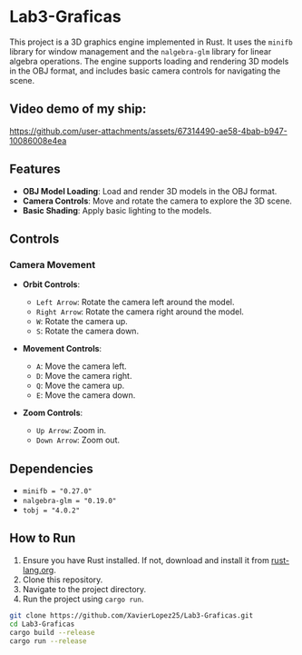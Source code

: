 # Lab3-Graficas

This project is a 3D graphics engine implemented in Rust. It uses the `minifb` library for window management and the `nalgebra-glm` library for linear algebra operations. The engine supports loading and rendering 3D models in the OBJ format, and includes basic camera controls for navigating the scene.

## Video demo of my ship:


https://github.com/user-attachments/assets/67314490-ae58-4bab-b947-10086008e4ea





## Features

- **OBJ Model Loading**: Load and render 3D models in the OBJ format.
- **Camera Controls**: Move and rotate the camera to explore the 3D scene.
- **Basic Shading**: Apply basic lighting to the models.

## Controls

### Camera Movement

- **Orbit Controls**:

  - `Left Arrow`: Rotate the camera left around the model.
  - `Right Arrow`: Rotate the camera right around the model.
  - `W`: Rotate the camera up.
  - `S`: Rotate the camera down.

- **Movement Controls**:

  - `A`: Move the camera left.
  - `D`: Move the camera right.
  - `Q`: Move the camera up.
  - `E`: Move the camera down.

- **Zoom Controls**:
  - `Up Arrow`: Zoom in.
  - `Down Arrow`: Zoom out.

## Dependencies

- `minifb = "0.27.0"`
- `nalgebra-glm = "0.19.0"`
- `tobj = "4.0.2"`

## How to Run

1. Ensure you have Rust installed. If not, download and install it from [rust-lang.org](https://www.rust-lang.org/).
2. Clone this repository.
3. Navigate to the project directory.
4. Run the project using `cargo run`.

```sh
git clone https://github.com/XavierLopez25/Lab3-Graficas.git
cd Lab3-Graficas
cargo build --release
cargo run --release
```
